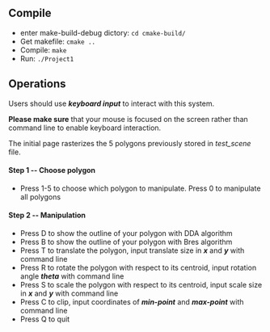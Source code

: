 ## Compile

- enter make-build-debug dictory:  `cd cmake-build/`
- Get makefile: `cmake ..`
- Compile:  `make`
- Run:  `./Project1`

## Operations

Users should use ***keyboard input*** to interact with this system.

**Please make sure** that your mouse is focused on the screen rather than command line to enable keyboard  interaction.

The initial page rasterizes the 5 polygons previously stored in *test_scene* file.

#### Step 1 -- Choose polygon

- Press 1-5 to choose which polygon to manipulate.  Press 0 to manipulate all polygons

#### Step 2 -- Manipulation

- Press D to show the outline of your polygon with DDA algorithm
- Press B to show the outline of your polygon with Bres algorithm
- Press T to translate the polygon, input translate size in ***x*** and ***y*** with command line
- Press R to rotate the polygon with respect to its centroid, input rotation angle ***theta*** with command line
- Press S to scale the polygon with respect to its centroid, input scale size in ***x*** and ***y*** with command line
- Press C to clip, input coordinates of ***min-point*** and ***max-point*** with command line
- Press Q to quit


